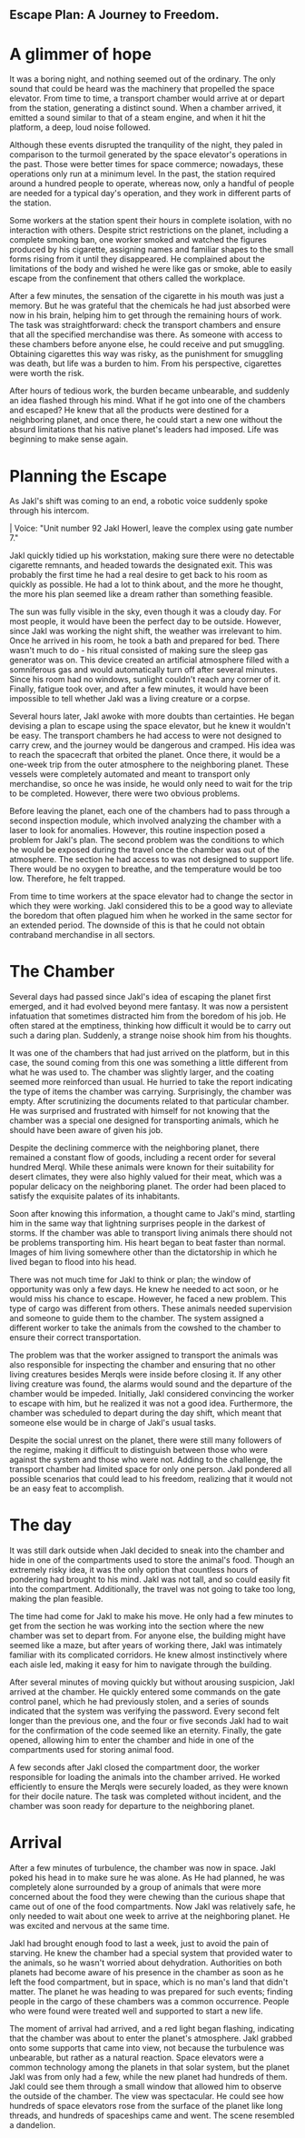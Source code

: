 ## Escape Plan: A Journey to Freedom. 

# A glimmer of hope

It was a boring night, and nothing seemed out of the ordinary. The only sound that could be heard was the machinery that propelled the space elevator. From time to time, a transport chamber would arrive at or depart from the station, generating a distinct sound. When a chamber arrived, it emitted a sound similar to that of a steam engine, and when it hit the platform, a deep, loud noise followed.

Although these events disrupted the tranquility of the night, they paled in comparison to the turmoil generated by the space elevator's operations in the past. Those were better times for space commerce; nowadays, these operations only run at a minimum level. In the past, the station required around a hundred people to operate, whereas now, only a handful of people are needed for a typical day's operation, and they work in different parts of the station.

Some workers at the station spent their hours in complete isolation, with no interaction with others. Despite strict restrictions on the planet, including a complete smoking ban, one worker smoked and watched the figures produced by his cigarette, assigning names and familiar shapes to the small forms rising from it until they disappeared. He complained about the limitations of the body and wished he were like gas or smoke, able to easily escape from the confinement that others called the workplace.

After a few minutes, the sensation of the cigarette in his mouth was just a memory. But he was grateful that the chemicals he had just absorbed were now in his brain, helping him to get through the remaining hours of work. The task was straightforward: check the transport chambers and ensure that all the specified merchandise was there. As someone with access to these chambers before anyone else, he could receive and put smuggling. Obtaining cigarettes this way was risky, as the punishment for smuggling was death, but life was a burden to him. From his perspective, cigarettes were worth the risk.


After hours of tedious work, the burden became unbearable, and suddenly an idea flashed through his mind. What if he got into one of the chambers and escaped? He knew that all the products were destined for a neighboring planet, and once there, he could start a new one without the absurd limitations that his native planet's leaders had imposed. Life was beginning to make sense again.

# Planning the Escape

As Jakl's shift was coming to an end, a robotic voice suddenly spoke through his intercom.

| Voice: "Unit number 92 Jakl Howerl, leave the complex using gate number 7."

Jakl quickly tidied up his workstation, making sure there were no detectable cigarette remnants, and headed towards the designated exit. This was probably the first time he had a real desire to get back to his room as quickly as possible. He had a lot to think about, and the more he thought, the more his plan seemed like a dream rather than something feasible.

The sun was fully visible in the sky, even though it was a cloudy day. For most people, it would have been the perfect day to be outside. However, since Jakl was working the night shift, the weather was irrelevant to him. Once he arrived in his room, he took a bath and prepared for bed. There wasn't much to do - his ritual consisted of making sure the sleep gas generator was on. This device created an artificial atmosphere filled with a somniferous gas and would automatically turn off after several minutes. Since his room had no windows, sunlight couldn't reach any corner of it. Finally, fatigue took over, and after a few minutes, it would have been impossible to tell whether Jakl was a living creature or a corpse.

Several hours later, Jakl awoke with more doubts than certainties. He began devising a plan to escape using the space elevator, but he knew it wouldn't be easy. The transport chambers he had access to were not designed to carry crew, and the journey would be dangerous and cramped. His idea was to reach the spacecraft that orbited the planet. Once there, it would be a one-week trip from the outer atmosphere to the neighboring planet. These vessels were completely automated and meant to transport only merchandise, so once he was inside, he would only need to wait for the trip to be completed. However, there were two obvious problems.

Before leaving the planet, each one of the chambers had to pass through a second inspection module, which involved analyzing the chamber with a laser to look for anomalies. However, this routine inspection posed a problem for Jakl's plan. The second problem was the conditions to which he would be exposed during the travel once the chamber was out of the atmosphere. The section he had access to was not designed to support life. There would be no oxygen to breathe, and the temperature would be too low. Therefore, he felt trapped.

From time to time workers at the space elevator had to change the sector in which they were working. Jakl considered this to be a good way to alleviate the boredom that often plagued him when he worked in the same sector for an extended period. The downside of this is that he could not obtain contraband merchandise in all sectors.

# The Chamber 

Several days had passed since Jakl's idea of escaping the planet first emerged, and it had evolved beyond mere fantasy. It was now a persistent infatuation that sometimes distracted him from the boredom of his job. He often stared at the emptiness, thinking how difficult it would be to carry out such a daring plan. Suddenly, a strange noise shook him from his thoughts.

It was one of the chambers that had just arrived on the platform, but in this case, the sound coming from this one was something a little different from what he was used to. The chamber was slightly larger, and the coating seemed more reinforced than usual. He hurried to take the report indicating the type of items the chamber was carrying. Surprisingly, the chamber was empty. After scrutinizing the documents related to that particular chamber. He was surprised and frustrated with himself for not knowing that the chamber was a special one designed for transporting animals, which he should have been aware of given his job.

Despite the declining commerce with the neighboring planet, there remained a constant flow of goods, including a recent order for several hundred Merql. While these animals were known for their suitability for desert climates, they were also highly valued for their meat, which was a popular delicacy on the neighboring planet. The order had been placed to satisfy the exquisite palates of its inhabitants.

Soon after knowing this information, a thought came to Jakl's mind, startling him in the same way that lightning surprises people in the darkest of storms. If the chamber was able to transport living animals there should not be problems transporting him. His heart began to beat faster than normal. Images of him living somewhere other than the dictatorship in which he lived began to flood into his head.

There was not much time for Jakl to think or plan; the window of opportunity was only a few days. He knew he needed to act soon, or he would miss his chance to escape. However, he faced a new problem. This type of cargo was different from others. These animals needed supervision and someone to guide them to the chamber. The system assigned a different worker to take the animals from the cowshed to the chamber to ensure their correct transportation.

The problem was that the worker assigned to transport the animals was also responsible for inspecting the chamber and ensuring that no other living creatures besides Merqls were inside before closing it. If any other living creature was found, the alarms would sound and the departure of the chamber would be impeded. Initially, Jakl considered convincing the worker to escape with him, but he realized it was not a good idea. Furthermore, the chamber was scheduled to depart during the day shift, which meant that someone else would be in charge of Jakl's usual tasks.

Despite the social unrest on the planet, there were still many followers of the regime, making it difficult to distinguish between those who were against the system and those who were not. Adding to the challenge, the transport chamber had limited space for only one person. Jakl pondered all possible scenarios that could lead to his freedom, realizing that it would not be an easy feat to accomplish.

# The day

It was still dark outside when Jakl decided to sneak into the chamber and hide in one of the compartments used to store the animal's food. Though an extremely risky idea, it was the only option that countless hours of pondering had brought to his mind. Jakl was not tall, and so could easily fit into the compartment. Additionally, the travel was not going to take too long, making the plan feasible.

The time had come for Jakl to make his move. He only had a few minutes to get from the section he was working into the section where the new chamber was set to depart from. For anyone else, the building might have seemed like a maze, but after years of working there, Jakl was intimately familiar with its complicated corridors. He knew almost instinctively where each aisle led, making it easy for him to navigate through the building.

After several minutes of moving quickly but without arousing suspicion, Jakl arrived at the chamber. He quickly entered some commands on the gate control panel, which he had previously stolen, and a series of sounds indicated that the system was verifying the password. Every second felt longer than the previous one, and the four or five seconds Jakl had to wait for the confirmation of the code seemed like an eternity. Finally, the gate opened, allowing him to enter the chamber and hide in one of the compartments used for storing animal food.

A few seconds after Jakl closed the compartment door, the worker responsible for loading the animals into the chamber arrived. He worked efficiently to ensure the Merqls were securely loaded, as they were known for their docile nature. The task was completed without incident, and the chamber was soon ready for departure to the neighboring planet.

# Arrival

After a few minutes of turbulence, the chamber was now in space. Jakl poked his head in to make sure he was alone. As He had planned, he was completely alone surrounded by a group of animals that were more concerned about the food they were chewing than the curious shape that came out of one of the food compartments. Now Jakl was relatively safe, he only needed to wait about one week to arrive at the neighboring planet. He was excited and nervous at the same time.

Jakl had brought enough food to last a week, just to avoid the pain of starving. He knew the chamber had a special system that provided water to the animals, so he wasn't worried about dehydration. Authorities on both planets had become aware of his presence in the chamber as soon as he left the food compartment, but in space, which is no man's land that didn't matter. The planet he was heading to was prepared for such events; finding people in the cargo of these chambers was a common occurrence. People who were found were treated well and supported to start a new life.

The moment of arrival had arrived, and a red light began flashing, indicating that the chamber was about to enter the planet's atmosphere. Jakl grabbed onto some supports that came into view, not because the turbulence was unbearable, but rather as a natural reaction. Space elevators were a common technology among the planets in that solar system, but the planet Jakl was from only had a few, while the new planet had hundreds of them. Jakl could see them through a small window that allowed him to observe the outside of the chamber. The view was spectacular. He could see how hundreds of space elevators rose from the surface of the planet like long threads, and hundreds of spaceships came and went. The scene resembled a dandelion.
